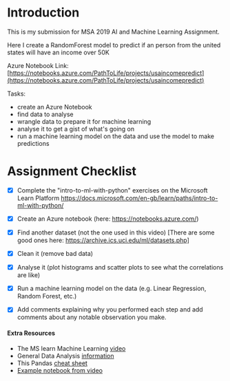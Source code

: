 # Introduction

This is my submission for MSA 2019 AI and Machine Learning Assignment.

Here I create a RandomForest model to predict if an person from the united states will have an income over 50K

Azure Notebook Link:
[https://notebooks.azure.com/PathToLife/projects/usaincomepredict](https://notebooks.azure.com/PathToLife/projects/usaincomepredict)

Tasks:
- create an Azure Notebook
- find data to analyse
- wrangle data to prepare it for machine learning
- analyse it to get a gist of what's going on
- run a machine learning model on the data and use the model to make predictions

# Assignment Checklist

- [x] Complete the "intro-to-ml-with-python" exercises on the Microsoft Learn Platform https://docs.microsoft.com/en-gb/learn/paths/intro-to-ml-with-python/
- [x] Create an Azure notebook (here: https://notebooks.azure.com/)
- [x] Find another dataset (not the one used in this video) [There are some good ones here: https://archive.ics.uci.edu/ml/datasets.php]
- [x] Clean it (remove bad data)
- [x] Analyse it (plot histograms and scatter plots to see what the correlations are like)
- [x] Run a machine learning model on the data
(e.g. Linear Regression, Random Forest, etc.)
- [x] Add comments explaining why you performed each step and add comments about any notable observation you make.


#### Extra Resources

- The MS learn Machine Learning [video](https://docs.microsoft.com/en-gb/learn/paths/intro-to-ml-with-python/)
- General Data Analysis [information](https://github.com/wesm/pydata-book)
- This Pandas [cheat sheet](https://pandas.pydata.org/Pandas_Cheat_Sheet.pdf) 
- [Example notebook from video](https://notebooks.azure.com/rivindu/projects/auto-mpg/html/auto-mpg.ipynb)
